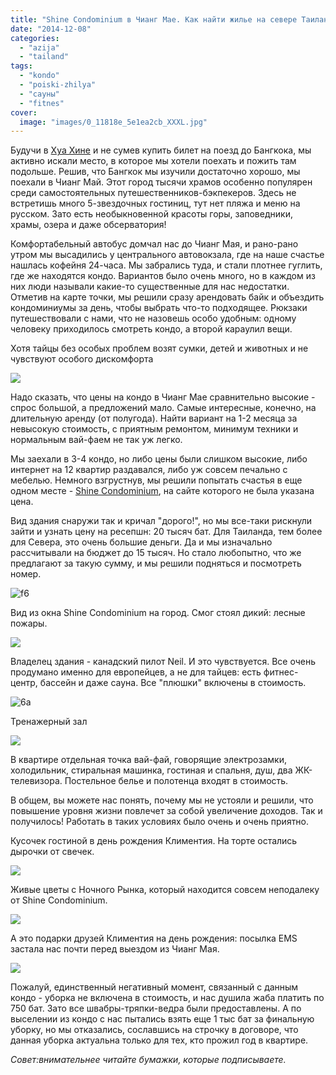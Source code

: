 ```yaml
---
title: "Shine Condominium в Чианг Мае. Как найти жилье на севере Таиланда"
date: "2014-12-08"
categories: 
  - "azija"
  - "tailand"
tags: 
  - "kondo"
  - "poiski-zhilya"
  - "сауны"
  - "fitnes"
cover:
  image: "images/0_11818e_5e1ea2cb_XXXL.jpg"
---
```


Будучи в [Хуа Хине](https://vodpop.ru/hua-hin/ "Хуа Хин — город, в котором хочется встретить старость") и не сумев купить билет на поезд до Бангкока, мы активно искали место, в которое мы хотели поехать и пожить там подольше. Решив, что Бангкок мы изучили достаточно хорошо, мы поехали в Чианг Май. Этот город тысячи храмов особенно популярен среди самостоятельных путешественников-бэкпекеров. Здесь не встретишь много 5-звездочных гостиниц, тут нет пляжа и меню на русском. Зато есть необыкновенной красоты горы, заповедники, храмы, озера и даже обсерватория!

<!--more-->

Комфортабельный автобус домчал нас до Чианг Мая, и рано-рано утром мы высадились у центрального автовокзала, где на наше счастье нашлась кофейня 24-часа. Мы забрались туда, и стали плотнее гуглить, где же находятся кондо. Вариантов было очень много, но в каждом из них люди называли какие-то существенные для нас недостатки. Отметив на карте точки, мы решили сразу арендовать байк и объездить кондоминиумы за день, чтобы выбрать что-то подходящее. Рюкзаки путешествовали с нами, что не назовешь особо удобным: одному человеку приходилось смотреть кондо, а второй караулил вещи.

Хотя тайцы без особых проблем возят сумки, детей и животных и не чувствуют особого дискомфорта

![](images/0_118186_a4c9067c_XXL.jpg)

Надо сказать, что цены на кондо в Чианг Мае сравнительно высокие - спрос большой, а предложений мало. Самые интересные, конечно, на длительную аренду (от полугода). Найти вариант на 1-2 месяца за невысокую стоимость, с приятным ремонтом, минимум техники и нормальным вай-фаем не так уж легко.

Мы заехали в 3-4 кондо, но либо цены были слишком высокие, либо интернет на 12 квартир раздавался, либо уж совсем печально с мебелью. Немного взгрустнув, мы решили попытать счастья в еще одном месте - [Shine Condominium](www.theshinecondominium.com), на сайте которого не была указана цена.

Вид здания снаружи так и кричал "дорого!", но мы все-таки рискнули зайти и узнать цену на ресепшн: 20 тысяч бат. Для Таиланда, тем более для Севера, это очень большие деньги. Да и мы изначально рассчитывали на бюджет до 15 тысяч. Но стало любопытно, что же предлагают за такую сумму, и мы решили подняться и посмотреть номер.

![f6](images/f6.jpg)

Вид из окна Shine Condominium на город. Смог стоял дикий: лесные пожары.

![](images/0_11812a_ba548c3b_XXL.jpg)

Владелец здания - канадский пилот Neil. И это чувствуется. Все очень продумано именно для европейцев, а не для тайцев: есть фитнес-центр, бассейн и даже сауна. Все "плюшки" включены в стоимость.

![6a](images/6a.jpg)

Тренажерный зал

![](images/6d7df0db_XXLinal.jpg)

В квартире отдельная точка вай-фай, говорящие электрозамки, холодильник, стиральная машинка, гостиная и спальня, душ, два ЖК-телевизора. Постельное белье и полотенца входят в стоимость.

В общем, вы можете нас понять, почему мы не устояли и решили, что повышение уровня жизни повлечет за собой увеличение доходов. Так и получилось! Работать в таких условиях было очень и очень приятно.

Кусочек гостиной в день рождения Климентия. На торте остались дырочки от свечек.

![](images/0_11810e_bb9de6e0_XXL.jpg)

Живые цветы с Ночного Рынка, который находится совсем неподалеку от Shine Condominium.

![](images/0_1180e6_67bfac64_XXL.jpg)

А это подарки друзей Климентия на день рождения: посылка EMS застала нас почти перед выездом из Чианг Мая.

![](images/0_118175_5694ae2a_XXL.jpg)

Пожалуй, единственный негативный момент, связанный с данным кондо - уборка не включена в стоимость, и нас душила жаба платить по 750 бат. Зато все швабры-тряпки-ведра были предоставлены. А по выселении из кондо с нас пытались взять еще 1 тыс бат за финальную уборку, но мы отказались, сославшись на строчку в договоре, что данная уборка актуальна только для тех, кто прожил год в квартире.

_Совет:внимательнее читайте бумажки, которые подписываете._
